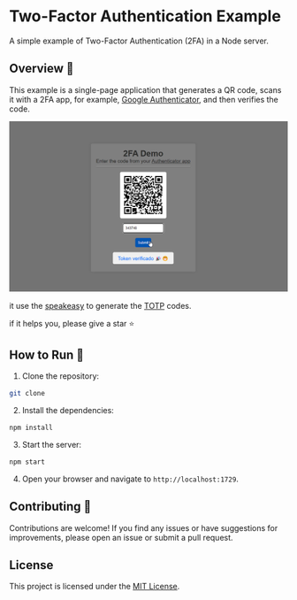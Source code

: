 # Two-Factor Authentication Example 

A simple example of Two-Factor Authentication (2FA) in a Node server.

## Overview 📝

This example is a single-page application that generates a QR code, scans it with a 2FA app,
for example, [Google Authenticator](https://play.google.com/store/apps/details?id=com.google.android.apps.authenticator2&pli=1), and then verifies the code.

![2FA](https://raw.githubusercontent.com/nazhG/2FA/fbc1c7ce0b10c9b5bb1fc2d0b1f3ba92805d2f14/public/app.png)

it use the [speakeasy](https://www.npmjs.com/package/speakeasy) to generate the [TOTP](https://en.wikipedia.org/wiki/Time-based_one-time_password) codes.

if it helps you, please give a star ⭐️

## How to Run 🚀

1. Clone the repository:

```bash
git clone
```

2. Install the dependencies:

```bash
npm install
```

3. Start the server:

```bash
npm start
```

4. Open your browser and navigate to `http://localhost:1729`.

## Contributing 🔧

Contributions are welcome! If you find any issues or have suggestions for improvements, please open an issue or submit a pull request.

## License

This project is licensed under the [MIT License](LICENSE).